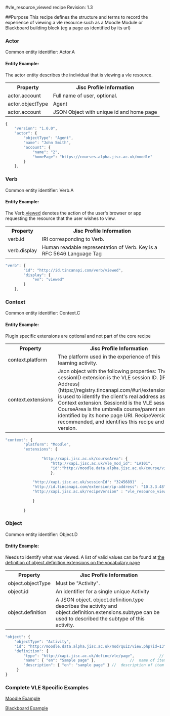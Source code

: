 #vle_resource_viewed recipe
Revision: 1.3

##Purpose
This recipe defines the structure and terms to record the experience of viewing a vle resource such as a Moodle Module or Blackboard building block (eg a page as identified by its url)

### Actor
Common entity identifier:  Actor.A

#### Entity Example:
The actor entity describes the individual that is viewing a vle resource.

<table>
	<tr><th>Property</th><th>Jisc Profile Information</th></tr>
	<tr>
		<td>actor.account</td>
		<td>Full name of user, optional.</td>
	</tr>
	<tr>
		<td>actor.objectType</td>
		<td>Agent</td>
	</tr>
		<tr>
		<td>actor.account</td>
		<td>JSON Object with unique id and home page</td>
	</tr>
</table>

``` Javascript
{
    "version": "1.0.0",
    "actor": {
        "objectType": "Agent",
        "name": "John Smith",
        "account": {
            "name": "2",
            "homePage": "https://courses.alpha.jisc.ac.uk/moodle"
        }
    },
```

### Verb
Common entity identifier: Verb.A

#### Entity Example:

The Verb,[viewed](/vocabulary.md#verbs) denotes the action of the user's browser or app requesting the resource that the user wishes to view.

<table>
	<tr><th>Property</th><th>Jisc Profile Information</th></tr>
	<tr>
		<td>verb.id</td>
		<td>IRI corresponding to Verb.</td>
	</tr>
	<tr>
		<td>verb.display</td>
		<td>Human readable representation of Verb. Key is a RFC 5646 Language Tag</td>
	</tr>
</table>

``` javascript
"verb": {
        "id": "http://id.tincanapi.com/verb/viewed",
        "display": {
            "en": "viewed"
        }
    },
```
### Context
Common entity identifier: Context.C

#### Entity Example:
Plugin specific extensions are optional and not part of the core recipe


<table>
	<tr><th>Property</th><th>Jisc Profile Information</th></tr>
	<tr>
		<td>context.platform</td>
		<td>The platform used in the experience of this learning activity.</td>
	</tr>
	<tr>
		<td>context.extensions</td>
		<td>Json object with the following properties: The sessionID extension is the VLE session ID. [IP Address](https://registry.tincanapi.com/#uri/extension/310) is used to identify the client's real address as a Context extension. SessionId is the VLE session Id. CourseArea is the umbrella course/parent area identified by its home page URI. RecipeVersion is recommended, and identifies this recipe and its version.
	</td>
	</tr>
</table>

``` javascript
"context": {
        "platform": "Moodle",
        "extensions": {
		
      			"http://xapi.jisc.ac.uk/courseArea": {
					"http://xapi.jisc.ac.uk/vle_mod_id": "LA101",
                 	"id":"http://moodle.data.alpha.jisc.ac.uk/course/view.php?id=4"
					},
					
		  	"http://xapi.jisc.ac.uk/sessionId": "32456891"  ,
		  	"http://id.tincanapi.com/extension/ip-address": "10.3.3.48"
			"http://xapi.jisc.ac.uk/recipeVersion" : "vle_resource_viewedV1.3"
			
			}
              
        }
```

### Object
Common entity identifier: Object.D

#### Entity Example:
Needs to identify what was viewed. A list of valid values can be found at [the definition of object.definition.extensions on the vocabulary page](../vocabulary.md#Object.definition.extension)

<table>
	<tr><th>Property</th><th>Jisc Profile Information</th></tr>
	<tr>
		<td>object.objectType</td>
		<td>Must be "Activity".</td>
	</tr>
	<tr>
		<td>object.id</td>
		<td>An identifier for a single unique Activity</td>
	</tr>
		<tr>
		<td>object.definition</td>
		<td>A JSON object. object.definition.type describes the activity and object.definition.extensions.subtype can be used to described the subtype of this activity.</td>
	</tr>
</table>

``` javascript
"object": {
	"objectType": "Activity",
	"id": "http://moodle.data.alpha.jisc.ac.uk/mod/quiz/view.php?id=13"   	 	//  unique id or url of the item being logged into
	"definition": {
		"type": "http://xapi.jisc.ac.uk/define/vle/page",			//  definition type as above
		"name": { "en": "Sample page" },			   //  name of item as returned by VLE
		"description": { "en": "sample page" } //  description of item as returned by VLE
	 }
}
```

### Complete VLE Specific Examples
[Moodle Example](/vle/moodle/moduleview.js)

[Blackboard Example](/vle/blackboard/course_content_access.json)
